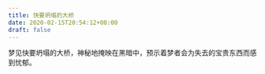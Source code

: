 ```yaml
---
title: 快要坍塌的大桥
date: 2020-02-15T20:54:12+08:00
draft: false
---
```


梦见快要坍塌的大桥，神秘地掩映在黑暗中，预示着梦者会为失去的宝贵东西而感到忧郁。